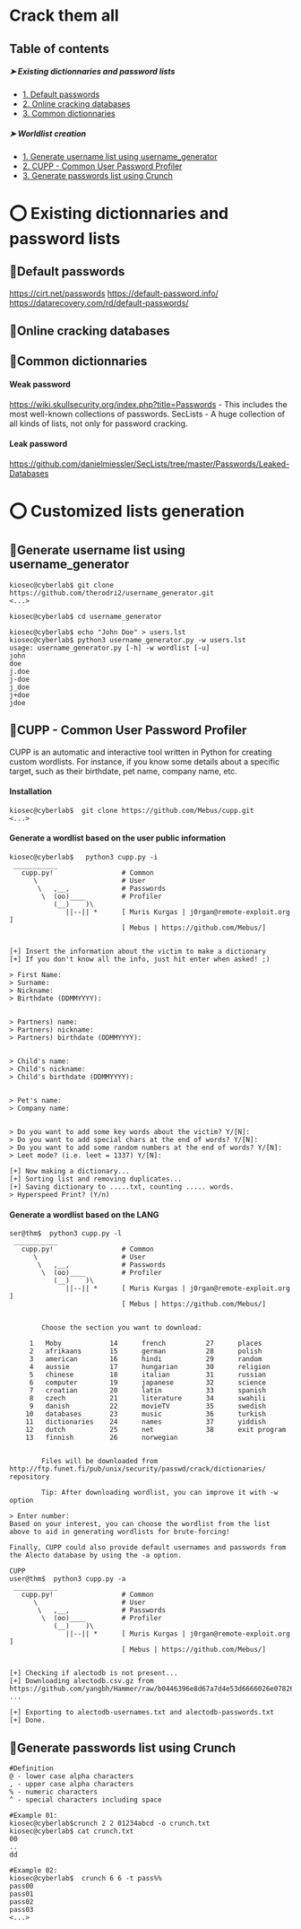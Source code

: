 # Crack them all

## Table of contents

##### ➤ Existing dictionnaries and password lists

* [1. Default passwords](#default-passwords)
* [2. Online cracking databases](#online-cracking-databases)
* [3. Common dictionnaries](#common-dictionnaries)

##### ➤ Worldlist creation

* [1. Generate username list using username_generator](#generate-username-list-using-username-generator)
* [2. CUPP - Common User Password Profiler](#cupp---common-user-password-profiler)
* [3. Generate passwords list using Crunch](#generate-passwords-list-using-crunch)

# 
# ⭕ Existing dictionnaries and password lists

## 🔻Default passwords

https://cirt.net/passwords
https://default-password.info/
https://datarecovery.com/rd/default-passwords/

## 🔻Online cracking databases



## 🔻Common dictionnaries

#### Weak password
https://wiki.skullsecurity.org/index.php?title=Passwords - This includes the most well-known collections of passwords.
SecLists - A huge collection of all kinds of lists, not only for password cracking.

#### Leak password
https://github.com/danielmiessler/SecLists/tree/master/Passwords/Leaked-Databases


# 
# ⭕ Customized lists generation

## 🔻Generate username list using username_generator
```
kiosec@cyberlab$ git clone https://github.com/therodri2/username_generator.git
<...>

kiosec@cyberlab$ cd username_generator

kiosec@cyberlab$ echo "John Doe" > users.lst
kiosec@cyberlab$ python3 username_generator.py -w users.lst
usage: username_generator.py [-h] -w wordlist [-u]
john
doe
j.doe
j-doe
j_doe
j+doe
jdoe
```


## 🔻CUPP - Common User Password Profiler

CUPP is an automatic and interactive tool written in Python for creating custom wordlists. For instance, if you know some details about a specific target, such as their birthdate, pet name, company name, etc.

#### Installation
```
kiosec@cyberlab$  git clone https://github.com/Mebus/cupp.git
<...>
```

#### Generate a wordlist based on the user public information
```
kiosec@cyberlab$   python3 cupp.py -i
 ___________
   cupp.py!                 # Common
      \                     # User
       \   ,__,             # Passwords
        \  (oo)____         # Profiler
           (__)    )\
              ||--|| *      [ Muris Kurgas | j0rgan@remote-exploit.org ]
                            [ Mebus | https://github.com/Mebus/]


[+] Insert the information about the victim to make a dictionary
[+] If you don't know all the info, just hit enter when asked! ;)

> First Name: 
> Surname: 
> Nickname: 
> Birthdate (DDMMYYYY): 


> Partners) name:
> Partners) nickname:
> Partners) birthdate (DDMMYYYY):


> Child's name:
> Child's nickname:
> Child's birthdate (DDMMYYYY):


> Pet's name:
> Company name:


> Do you want to add some key words about the victim? Y/[N]:
> Do you want to add special chars at the end of words? Y/[N]:
> Do you want to add some random numbers at the end of words? Y/[N]:
> Leet mode? (i.e. leet = 1337) Y/[N]:

[+] Now making a dictionary...
[+] Sorting list and removing duplicates...
[+] Saving dictionary to .....txt, counting ..... words.
> Hyperspeed Print? (Y/n)
```

#### Generate a wordlist based on the LANG
```
ser@thm$  python3 cupp.py -l
 ___________
   cupp.py!                 # Common
      \                     # User
       \   ,__,             # Passwords
        \  (oo)____         # Profiler
           (__)    )\
              ||--|| *      [ Muris Kurgas | j0rgan@remote-exploit.org ]
                            [ Mebus | https://github.com/Mebus/]


        Choose the section you want to download:

     1   Moby            14      french          27      places
     2   afrikaans       15      german          28      polish
     3   american        16      hindi           29      random
     4   aussie          17      hungarian       30      religion
     5   chinese         18      italian         31      russian
     6   computer        19      japanese        32      science
     7   croatian        20      latin           33      spanish
     8   czech           21      literature      34      swahili
     9   danish          22      movieTV         35      swedish
    10   databases       23      music           36      turkish
    11   dictionaries    24      names           37      yiddish
    12   dutch           25      net             38      exit program
    13   finnish         26      norwegian


        Files will be downloaded from http://ftp.funet.fi/pub/unix/security/passwd/crack/dictionaries/ repository

        Tip: After downloading wordlist, you can improve it with -w option

> Enter number:
Based on your interest, you can choose the wordlist from the list above to aid in generating wordlists for brute-forcing!

Finally, CUPP could also provide default usernames and passwords from the Alecto database by using the -a option. 

CUPP
user@thm$  python3 cupp.py -a
 ___________
   cupp.py!                 # Common
      \                     # User
       \   ,__,             # Passwords
        \  (oo)____         # Profiler
           (__)    )\
              ||--|| *      [ Muris Kurgas | j0rgan@remote-exploit.org ]
                            [ Mebus | https://github.com/Mebus/]


[+] Checking if alectodb is not present...
[+] Downloading alectodb.csv.gz from https://github.com/yangbh/Hammer/raw/b0446396e8d67a7d4e53d6666026e078262e5bab/lib/cupp/alectodb.csv.gz ...

[+] Exporting to alectodb-usernames.txt and alectodb-passwords.txt
[+] Done.
```


## 🔻Generate passwords list using Crunch
```
#Definition
@ - lower case alpha characters
, - upper case alpha characters
% - numeric characters
^ - special characters including space

#Example 01:
kiosec@cyberlab$crunch 2 2 01234abcd -o crunch.txt
kiosec@cyberlab$ cat crunch.txt
00
..
dd

#Example 02:
kiosec@cyberlab$  crunch 6 6 -t pass%%
pass00
pass01
pass02
pass03
<...>
```
